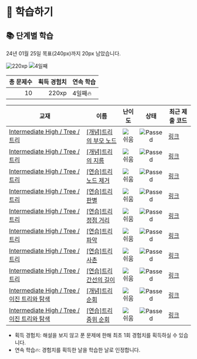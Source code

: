 # 📖 학습하기

## 📚 단계별 학습
24년 01월 25일 목표(240px)까지 20px 남았습니다.

![220xp](https://img.shields.io/badge/EXP-220xp-%235cb85c.svg?for-the-badge)
![4일째](https://img.shields.io/badge/연속학습-4일째-%23E34F26.svg?for-the-badge)

|총 문제수|획득 경험치|연속 학습|
|---:|---:|---|
10|220xp|4일째🔥|

|교재|이름|난이도|상태|최근 제출 코드|
|---|---|:---:|:---:|---|
|[Intermediate High / Tree / 트리](https://www.codetree.ai/missions?missionId=9)|[[개념]트리의 부모 노드](https://www.codetree.ai/missions/9/problems/parent-node-of-the-tree)|![쉬움][easy]|![Passed][passed]|[링크](https://github.com/nunomi0/codetree-TILs/blob/main/240125/%ED%8A%B8%EB%A6%AC%EC%9D%98%20%EB%B6%80%EB%AA%A8%20%EB%85%B8%EB%93%9C/parent-node-of-the-tree.cpp)|
|[Intermediate High / Tree / 트리](https://www.codetree.ai/missions?missionId=9)|[[개념]트리의 지름](https://www.codetree.ai/missions/9/problems/diameter-of-tree)|![쉬움][easy]|![Passed][passed]|[링크](https://github.com/nunomi0/codetree-TILs/blob/main/240125/%ED%8A%B8%EB%A6%AC%EC%9D%98%20%EC%A7%80%EB%A6%84/diameter-of-tree.cpp)|
|[Intermediate High / Tree / 트리](https://www.codetree.ai/missions?missionId=9)|[[연습]트리 노드 제거](https://www.codetree.ai/missions/9/problems/remove-tree-node)|![쉬움][easy]|![Passed][passed]|[링크](https://github.com/nunomi0/codetree-TILs/blob/main/240125/%ED%8A%B8%EB%A6%AC%20%EB%85%B8%EB%93%9C%20%EC%A0%9C%EA%B1%B0/remove-tree-node.cpp)|
|[Intermediate High / Tree / 트리](https://www.codetree.ai/missions?missionId=9)|[[연습]트리 판별](https://www.codetree.ai/missions/9/problems/tree-identification)|![쉬움][easy]|![Passed][passed]|[링크](https://github.com/nunomi0/codetree-TILs/blob/main/240125/%ED%8A%B8%EB%A6%AC%20%ED%8C%90%EB%B3%84/tree-identification.cpp)|
|[Intermediate High / Tree / 트리](https://www.codetree.ai/missions?missionId=9)|[[연습]트리 정점 거리](https://www.codetree.ai/missions/9/problems/node-distance)|![쉬움][easy]|![Passed][passed]|[링크](https://github.com/nunomi0/codetree-TILs/blob/main/240125/%ED%8A%B8%EB%A6%AC%20%EC%A0%95%EC%A0%90%20%EA%B1%B0%EB%A6%AC/node-distance.cpp)|
|[Intermediate High / Tree / 트리](https://www.codetree.ai/missions?missionId=9)|[[연습]트리 파악](https://www.codetree.ai/missions/9/problems/identifying-the-tree)|![쉬움][easy]|![Passed][passed]|[링크](https://github.com/nunomi0/codetree-TILs/blob/main/240125/%ED%8A%B8%EB%A6%AC%20%ED%8C%8C%EC%95%85/identifying-the-tree.cpp)|
|[Intermediate High / Tree / 트리](https://www.codetree.ai/missions?missionId=9)|[[연습]트리 사촌](https://www.codetree.ai/missions/9/problems/beard-tree)|![쉬움][easy]|![Passed][passed]|[링크](https://github.com/nunomi0/codetree-TILs/blob/main/240125/%ED%8A%B8%EB%A6%AC%20%EC%82%AC%EC%B4%8C/beard-tree.cpp)|
|[Intermediate High / Tree / 트리](https://www.codetree.ai/missions?missionId=9)|[[연습]트리 간선의 길이](https://www.codetree.ai/missions/9/problems/length-of-tree-trunk)|![쉬움][easy]|![Passed][passed]|[링크](https://github.com/nunomi0/codetree-TILs/blob/main/240125/%ED%8A%B8%EB%A6%AC%20%EA%B0%84%EC%84%A0%EC%9D%98%20%EA%B8%B8%EC%9D%B4/length-of-tree-trunk.cpp)|
|[Intermediate High / Tree / 이진 트리와 탐색](https://www.codetree.ai/missions?missionId=9)|[[개념]트리 순회](https://www.codetree.ai/missions/9/problems/the-tree-traversal)|![쉬움][easy]|![Passed][passed]|[링크](https://github.com/nunomi0/codetree-TILs/blob/main/240125/%ED%8A%B8%EB%A6%AC%20%EC%88%9C%ED%9A%8C/the-tree-traversal.cpp)|
|[Intermediate High / Tree / 이진 트리와 탐색](https://www.codetree.ai/missions?missionId=9)|[[연습]트리 중위 순회](https://www.codetree.ai/missions/9/problems/tree-inorder)|![쉬움][easy]|![Passed][passed]|[링크](https://github.com/nunomi0/codetree-TILs/blob/main/240125/%ED%8A%B8%EB%A6%AC%20%EC%A4%91%EC%9C%84%20%EC%88%9C%ED%9A%8C/tree-inorder.cpp)|


* 획득 경험치: 해설을 보지 않고 푼 문제에 한해 최초 1회 경험치를 획득하실 수 있습니다.
* 연속 학습🔥: 경험치를 획득한 날을 학습한 날로 인정합니다.










[b5]: https://img.shields.io/badge/Bronze_5-%235D3E31.svg
[b4]: https://img.shields.io/badge/Bronze_4-%235D3E31.svg
[b3]: https://img.shields.io/badge/Bronze_3-%235D3E31.svg
[b2]: https://img.shields.io/badge/Bronze_2-%235D3E31.svg
[b1]: https://img.shields.io/badge/Bronze_1-%235D3E31.svg
[s5]: https://img.shields.io/badge/Silver_5-%23394960.svg
[s4]: https://img.shields.io/badge/Silver_4-%23394960.svg
[s3]: https://img.shields.io/badge/Silver_3-%23394960.svg
[s2]: https://img.shields.io/badge/Silver_2-%23394960.svg
[s1]: https://img.shields.io/badge/Silver_1-%23394960.svg
[g5]: https://img.shields.io/badge/Gold_5-%23FFC433.svg
[g4]: https://img.shields.io/badge/Gold_4-%23FFC433.svg
[g3]: https://img.shields.io/badge/Gold_3-%23FFC433.svg
[g2]: https://img.shields.io/badge/Gold_2-%23FFC433.svg
[g1]: https://img.shields.io/badge/Gold_1-%23FFC433.svg
[p5]: https://img.shields.io/badge/Platinum_5-%2376DDD8.svg
[p4]: https://img.shields.io/badge/Platinum_4-%2376DDD8.svg
[p3]: https://img.shields.io/badge/Platinum_3-%2376DDD8.svg
[p2]: https://img.shields.io/badge/Platinum_2-%2376DDD8.svg
[p1]: https://img.shields.io/badge/Platinum_1-%2376DDD8.svg
[passed]: https://img.shields.io/badge/Passed-%23009D27.svg
[failed]: https://img.shields.io/badge/Failed-%23D24D57.svg
[easy]: https://img.shields.io/badge/쉬움-%235cb85c.svg?for-the-badge
[medium]: https://img.shields.io/badge/보통-%23FFC433.svg?for-the-badge
[hard]: https://img.shields.io/badge/어려움-%23D24D57.svg?for-the-badge